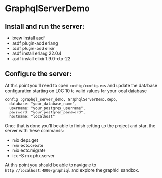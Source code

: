 # GraphqlServerDemo

## Install and run the server:

* brew install asdf
* asdf plugin-add erlang
* asdf plugin-add elixir
* asdf install erlang 22.0.4
* asdf install elixir 1.9.0-otp-22

## Configure the server:
At this point you'll need to open `config/config.exs` and update the database configuration starting on LOC 10 to valid values for your local database:

```
config :graphql_server_demo, GraphqlServerDemo.Repo,
  database: "your_database_name",
  username: "your_postgres_username",
  password: "your_postgres_password",
  hostname: "localhost"
  ```
Once that is done you'll be able to finish setting up the project and start the server with these commands:

* mix deps.get
* mix ecto.create
* mix ecto.migrate
* iex -S mix phx.server

At this point you should be able to navigate to `http://localhost:4000/graphiql` and explore the graphiql sandbox.